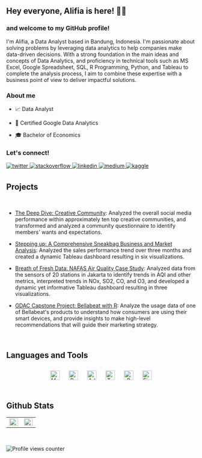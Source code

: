 ## Hey everyone, Alifia is here! 👋🏼  
  



### and welcome to my GitHub profile!  
I'm Alifia, a Data Analyst based in Bandung, Indonesia. I'm passionate about solving problems by leveraging data analytics to help companies make data-driven decisions. With a strong foundation in the main ideas and concepts of Data Analytics, and proficiency in technical tools such as MS Excel, Google Spreadsheet, SQL, R Programming, Python, and Tableau to complete the analysis process, I aim to combine these expertise with a business point of view to deliver impactful solutions.    
  



### About me  
- 📈 Data Analyst  
  

- 🪪 Certified Google Data Analytics   
  

- 🎓 Bachelor of Economics  
  



### Let's connect!  
<a href="https://twitter.com/thisisrealfia" target="_blank">
<img src=https://img.shields.io/badge/twitter-%2300acee.svg?&style=for-the-badge&logo=twitter&logoColor=white alt=twitter style="margin-bottom: 5px;" />
</a>
<a href="https://stackoverflow.com/users/21605948/alifia-ganjaraharja" target="_blank">
<img src=https://img.shields.io/badge/stackoverflow-%23F28032.svg?&style=for-the-badge&logo=stackoverflow&logoColor=white alt=stackoverflow style="margin-bottom: 5px;" />
</a>
<a href="https://linkedin.com/in/alifiaganjaraharja" target="_blank">
<img src=https://img.shields.io/badge/linkedin-%231E77B5.svg?&style=for-the-badge&logo=linkedin&logoColor=white alt=linkedin style="margin-bottom: 5px;" />
</a>
<a href="https://medium.com/@thisistherealfia" target="_blank">
<img src=https://img.shields.io/badge/medium-%23292929.svg?&style=for-the-badge&logo=medium&logoColor=white alt=medium style="margin-bottom: 5px;" />
</a>
<a href="https://www.kaggle.com/alifiaganjaraharja" target="_blank">
<img src=https://img.shields.io/badge/kaggle-%2344BAE8.svg?&style=for-the-badge&logo=kaggle&logoColor=white alt=kaggle style="margin-bottom: 5px;" />
</a>  
  

<br/>  


## Projects  
  

<br/>  

- [The Deep Dive: Creative Community](https://thisisrealfia.wixsite.com/mysite/knownunknown-case-study): Analyzed the overall social media performance within approximately ten top creative communities, and transformed and analyzed a community questionnaire to identify members' wants and expectations.    
  

- [Stepping up: A Comprehensive Sneakbag Business and Market Analysis](https://www.kaggle.com/code/alifiaganjaraharja/da-portfolio-sneakbag-analysis-with-r): Analyzed the sales performance trend over three months and created a dynamic Tableau dashboard resulting in six visualizations.   
  

- [Breath of Fresh Data: NAFAS Air Quality Case Study](https://thisisrealfia.wixsite.com/mysite/nafas-case-study): Analyzed data from the sensors of 20 stations in Jakarta to identify trends in AQI and other metrics, interpreted trends in NOx, SO2, CO, and O3, and developed a dynamic yet informative Tableau dashboard resulting in three visualizations.    
  

- [GDAC Capstone Project: Bellabeat with R](https://www.kaggle.com/code/alifiaganjaraharja/gdac-capstone-project-bellabeat-with-r): Analyze the usage data of one of Bellabeat's products to understand how consumers are using their smart devices, and provide insights to make high-level recommendations that will guide their marketing strategy.   
  

<br/>  


## Languages and Tools  
<div align="center">  
<a href="https://www.mysql.com/" target="_blank"><img style="margin: 10px" src="https://profilinator.rishav.dev/skills-assets/mysql-original-wordmark.svg" alt="MySQL" height="25" /></a>  
<a href="https://www.python.org/" target="_blank"><img style="margin: 10px" src="https://profilinator.rishav.dev/skills-assets/python-original.svg" alt="Python" height="25" /></a>  
<a href="https://www.adobe.com/in/products/xd.html" target="_blank"><img style="margin: 10px" src="https://profilinator.rishav.dev/skills-assets/adobexd.png" alt="Adobe XD" height="25" /></a>  
<a href="https://www.tableau.com/" target="_blank"><img style="margin: 10px" src="https://profilinator.rishav.dev/skills-assets/tableau.svg" alt="Tableau" height="25" /></a>  
<a href="https://www.r-project.org/" target="_blank"><img style="margin: 10px" src="https://profilinator.rishav.dev/skills-assets/r.svg" alt="R" height="25" /></a>  
<a href="https://www.figma.com/" target="_blank"><img style="margin: 10px" src="https://profilinator.rishav.dev/skills-assets/figma-icon.svg" alt="Figma" height="25" /></a>  
</div>  

<br/>  


## Github Stats  
<table><tr><td valign="top" width="50%">

<img src="https://github-readme-stats.vercel.app/api?username=alifiaganjaraharja&show_icons=true&count_private=true&hide_border=true" align="left" style="width: 100%" />

</td><td valign="top" width="50%">

<img src="https://github-readme-stats.vercel.app/api/top-langs/?username=alifiaganjaraharja&hide_border=true&layout=compact" align="left" style="width: 100%" />

</td></tr></table>  

<br/>  

![Profile views counter](https://komarev.com/ghpvc/?username=alifiaganjaraharja&&style=flat-square)  

<br />

